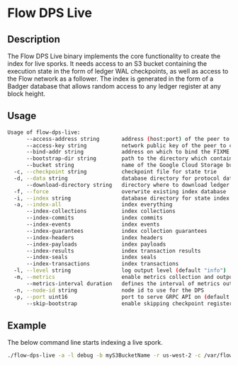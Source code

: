 # Flow DPS Live

## Description

The Flow DPS Live binary implements the core functionality to create the index for live sporks.
It needs access to an S3 bucket containing the execution state in the form of ledger WAL checkpoints, as well as access to the Flow network as a follower.
The index is generated in the form of a Badger database that allows random access to any ledger register at any block height.

## Usage

```sh
Usage of flow-dps-live:
      --access-address string       address (host:port) of the peer to connect to
      --access-key string           network public key of the peer to connect to
      --bind-addr string            address on which to bind the FIXME (default "127.0.0.1:FIXME")
      --bootstrap-dir string        path to the directory which contains bootstrap data
      --bucket string               name of the Google Cloud Storage bucket which contains the block data
  -c, --checkpoint string           checkpoint file for state trie
  -d, --data string                 database directory for protocol data
      --download-directory string   directory where to download ledger WAL checkpoints
  -f, --force                       overwrite existing index database
  -i, --index string                database directory for state index (default "index")
  -a, --index-all                   index everything
      --index-collections           index collections
      --index-commits               index commits
      --index-events                index events
      --index-guarantees            index collection guarantees
      --index-headers               index headers
      --index-payloads              index payloads
      --index-results               index transaction results
      --index-seals                 index seals
      --index-transactions          index transactions
  -l, --level string                log output level (default "info")
  -m, --metrics                     enable metrics collection and output
      --metrics-interval duration   defines the interval of metrics output to log (default 5m0s)
  -n, --node-id string              node id to use for the DPS
  -p, --port uint16                 port to serve GRPC API on (default 5005)
      --skip-bootstrap              enable skipping checkpoint register payloads indexing
```

## Example

The below command line starts indexing a live spork.

```sh
./flow-dps-live -a -l debug -b myS3BucketName -r us-west-2 -c /var/flow/bootstrap/root.checkpoint -i /var/flow/data/index
```
